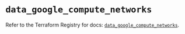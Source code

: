 # `data_google_compute_networks`

Refer to the Terraform Registry for docs: [`data_google_compute_networks`](https://registry.terraform.io/providers/hashicorp/google/6.5.0/docs/data-sources/compute_networks).
